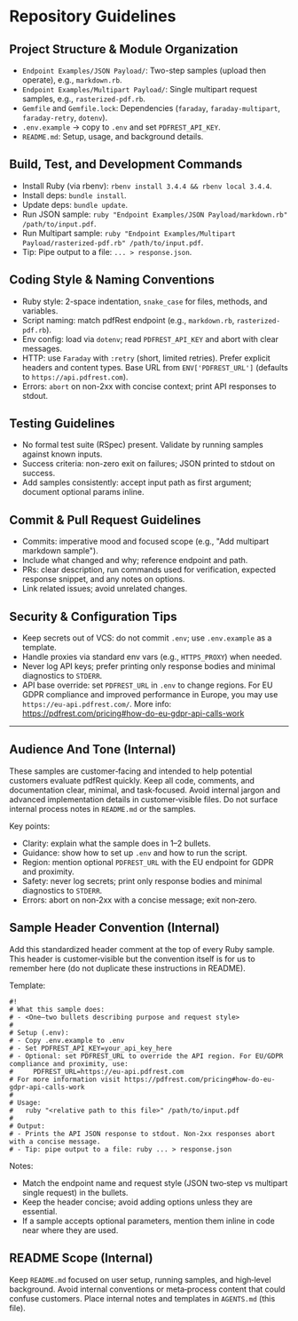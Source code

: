 # Repository Guidelines

## Project Structure & Module Organization
- `Endpoint Examples/JSON Payload/`: Two-step samples (upload then operate), e.g., `markdown.rb`.
- `Endpoint Examples/Multipart Payload/`: Single multipart request samples, e.g., `rasterized-pdf.rb`.
- `Gemfile` and `Gemfile.lock`: Dependencies (`faraday`, `faraday-multipart`, `faraday-retry`, `dotenv`).
- `.env.example` → copy to `.env` and set `PDFREST_API_KEY`.
- `README.md`: Setup, usage, and background details.

## Build, Test, and Development Commands
- Install Ruby (via rbenv): `rbenv install 3.4.4 && rbenv local 3.4.4`.
- Install deps: `bundle install`.
- Update deps: `bundle update`.
- Run JSON sample: `ruby "Endpoint Examples/JSON Payload/markdown.rb" /path/to/input.pdf`.
- Run Multipart sample: `ruby "Endpoint Examples/Multipart Payload/rasterized-pdf.rb" /path/to/input.pdf`.
- Tip: Pipe output to a file: `... > response.json`.

## Coding Style & Naming Conventions
- Ruby style: 2-space indentation, `snake_case` for files, methods, and variables.
- Script naming: match pdfRest endpoint (e.g., `markdown.rb`, `rasterized-pdf.rb`).
- Env config: load via `dotenv`; read `PDFREST_API_KEY` and abort with clear messages.
- HTTP: use `Faraday` with `:retry` (short, limited retries). Prefer explicit headers and content types. Base URL from `ENV['PDFREST_URL']` (defaults to `https://api.pdfrest.com`).
- Errors: `abort` on non-2xx with concise context; print API responses to stdout.

## Testing Guidelines
- No formal test suite (RSpec) present. Validate by running samples against known inputs.
- Success criteria: non-zero exit on failures; JSON printed to stdout on success.
- Add samples consistently: accept input path as first argument; document optional params inline.

## Commit & Pull Request Guidelines
- Commits: imperative mood and focused scope (e.g., "Add multipart markdown sample").
- Include what changed and why; reference endpoint and path.
- PRs: clear description, run commands used for verification, expected response snippet, and any notes on options.
- Link related issues; avoid unrelated changes.

## Security & Configuration Tips
- Keep secrets out of VCS: do not commit `.env`; use `.env.example` as a template.
- Handle proxies via standard env vars (e.g., `HTTPS_PROXY`) when needed.
- Never log API keys; prefer printing only response bodies and minimal diagnostics to `STDERR`.
- API base override: set `PDFREST_URL` in `.env` to change regions. For EU GDPR compliance and improved performance in Europe, you may use `https://eu-api.pdfrest.com/`. More info: https://pdfrest.com/pricing#how-do-eu-gdpr-api-calls-work

---

## Audience And Tone (Internal)

These samples are customer‑facing and intended to help potential customers evaluate pdfRest quickly. Keep all code, comments, and documentation clear, minimal, and task‑focused. Avoid internal jargon and advanced implementation details in customer‑visible files. Do not surface internal process notes in `README.md` or the samples.

Key points:
- Clarity: explain what the sample does in 1–2 bullets.
- Guidance: show how to set up `.env` and how to run the script.
- Region: mention optional `PDFREST_URL` with the EU endpoint for GDPR and proximity.
- Safety: never log secrets; print only response bodies and minimal diagnostics to `STDERR`.
- Errors: abort on non‑2xx with a concise message; exit non‑zero.

## Sample Header Convention (Internal)

Add this standardized header comment at the top of every Ruby sample. This header is customer‑visible but the convention itself is for us to remember here (do not duplicate these instructions in README).

Template:

```
#!
# What this sample does:
# - <One–two bullets describing purpose and request style>
#
# Setup (.env):
# - Copy .env.example to .env
# - Set PDFREST_API_KEY=your_api_key_here
# - Optional: set PDFREST_URL to override the API region. For EU/GDPR compliance and proximity, use:
#     PDFREST_URL=https://eu-api.pdfrest.com
# For more information visit https://pdfrest.com/pricing#how-do-eu-gdpr-api-calls-work
#
# Usage:
#   ruby "<relative path to this file>" /path/to/input.pdf
#
# Output:
# - Prints the API JSON response to stdout. Non-2xx responses abort with a concise message.
# - Tip: pipe output to a file: ruby ... > response.json
```

Notes:
- Match the endpoint name and request style (JSON two‑step vs multipart single request) in the bullets.
- Keep the header concise; avoid adding options unless they are essential.
- If a sample accepts optional parameters, mention them inline in code near where they are used.

## README Scope (Internal)

Keep `README.md` focused on user setup, running samples, and high‑level background. Avoid internal conventions or meta‑process content that could confuse customers. Place internal notes and templates in `AGENTS.md` (this file).
